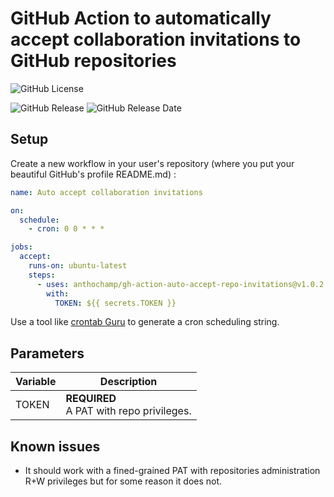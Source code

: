 # GitHub Action to automatically accept collaboration invitations to GitHub repositories

![GitHub License](https://img.shields.io/github/license/anthochamp/gh-action-auto-accept-repo-invitations?style=for-the-badge)

![GitHub Release](https://img.shields.io/github/v/release/anthochamp/gh-action-auto-accept-repo-invitations?style=for-the-badge&color=457EC4)
![GitHub Release Date](https://img.shields.io/github/release-date/anthochamp/gh-action-auto-accept-repo-invitations?style=for-the-badge&display_date=published_at&color=457EC4)

## Setup

Create a new workflow in your user's repository (where you put your beautiful GitHub's profile README.md) :

```yaml
name: Auto accept collaboration invitations

on:
  schedule:
    - cron: 0 0 * * *

jobs:
  accept:
    runs-on: ubuntu-latest
    steps:
      - uses: anthochamp/gh-action-auto-accept-repo-invitations@v1.0.2
        with:
          TOKEN: ${{ secrets.TOKEN }}
```

Use a tool like [crontab Guru](https://crontab.guru/) to generate a cron scheduling string.

## Parameters

| Variable | Description |
| - | - |
| TOKEN | **REQUIRED**<br>A PAT with repo privileges. |

## Known issues

- It should work with a fined-grained PAT with repositories administration R+W privileges but for some reason it does not.
